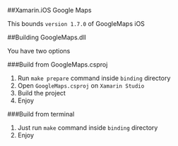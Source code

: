 ##Xamarin.iOS Google Maps

This bounds `version 1.7.0` of GoogleMaps iOS

##Building GoogleMaps.dll

You have two options

###Build from GoogleMaps.csproj

1. Run `make prepare` command inside `binding` directory
2. Open `GoogleMaps.csproj` on `Xamarin Studio`
3. Build the project 
5. Enjoy 

###Build from terminal

1. Just run `make` command inside `binding` directory
2. Enjoy
